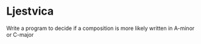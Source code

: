 # Ljestvica
Write a program to decide if a composition is more likely written in A-minor or C-major 

